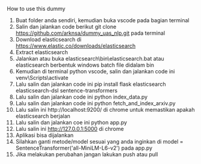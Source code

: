 How to use this dummy
1. Buat folder anda sendiri, kemudian buka vscode pada bagian terminal
2. Salin dan jalankan code berikut git clone https://github.com/arknsa/dummy_uas_nlp.git pada terminal
3. Download elasticsearch di https://www.elastic.co/downloads/elasticsearch
4. Extract elasticsearch
5. Jalankan atau buka elasticsearch\bin\elasticsearch.bat atau elasticsearch berbentuk windows batch file didalam bin
6. Kemudian di terminal python vscode, salin dan jalankan code ini venv\Scripts\activate
7. Lalu salin dan jalankan code ini pip install flask elasticsearch elasticsearch-dsl sentence-transformers
8. Lalu salin dan jalankan code ini python index_data.py
9. Lalu salin dan jalankan code ini python fetch_and_index_arxiv.py
10. Lalu salin ini http://localhost:9200/ di chrome untuk memastikan apakah elasticsearch berjalan
11. Lalu salin dan jalankan coe ini python app.py
12. Lalu salin ini http://127.0.0.1:5000 di chrome
13. Aplikasi bisa dijalankan
14. Silahkan ganti metode/model sesuai yang anda inginkan di model = SentenceTransformer('all-MiniLM-L6-v2') pada app.py
15. Jika melakukan perubahan jangan lakukan push atau pull
